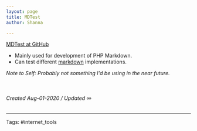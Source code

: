 ```yaml
---
layout: page
title: MDTest
author: Shanna

---
```


[MDTest at GitHub](https://github.com/michelf/mdtest/) 

- Mainly used for development of PHP Markdown.
- Can test different [markdown](../mocs/🟣MARKDOWN.md) implementations.

*Note to Self: Probably not something I'd be using in the near future.*


<br>

###### Created Aug-01-2020 / Updated ∞

---

Tags: #internet_tools 
